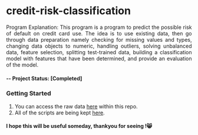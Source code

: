 # credit-risk-classification

<p align="justify">
Program Explanation: This program is a program to predict the possible risk of default on credit card use. The idea is to use existing data, then go through data preparation namely checking for missing values and types, changing data objects to numeric, handling outliers, solving unbalanced data, feature selection, splitting test-trained data, building a classification model with features that have been determined, and provide an evaluation of the model.
</p>

#### -- Project Status: [Completed]

### Getting Started
1. You can access the raw data [here](https://github.com/hosiajosindra/credit-risk-classification/blob/main/CreditCard.csv) within this repo.
2. All of the scripts are being kept [here](https://github.com/hosiajosindra/credit-risk-classification/blob/main/credit-risk-usingSMOTE.ipynb).

#### I hope this will be useful someday, thankyou for seeing !😸
